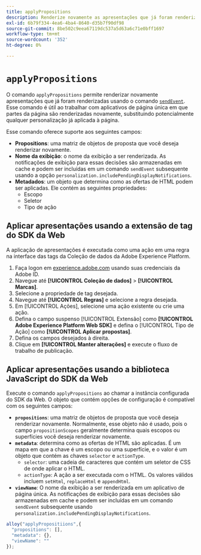 ```yaml
---
title: applyPropositions
description: Renderize novamente as apresentações que já foram renderizadas com sendEvent.
exl-id: 6b79f334-4ea6-4ba4-8640-d35b7f90df98
source-git-commit: 8be502c9eea67119dc537a5d63a6c71e0bff1697
workflow-type: tm+mt
source-wordcount: '352'
ht-degree: 0%

---
```


# `applyPropositions`

O comando `applyPropositions` permite renderizar novamente apresentações que já foram renderizadas usando o comando [`sendEvent`](sendevent/overview.md). Esse comando é útil ao trabalhar com aplicativos de página única em que partes da página são renderizadas novamente, substituindo potencialmente qualquer personalização já aplicada à página.

Esse comando oferece suporte aos seguintes campos:

* **Propositions**: uma matriz de objetos de proposta que você deseja renderizar novamente.
* **Nome da exibição**: o nome da exibição a ser renderizada. As notificações de exibição para essas decisões são armazenadas em cache e podem ser incluídas em um comando `sendEvent` subsequente usando a opção `personalization.includePendingDisplayNotifications`.
* **Metadados**: um objeto que determina como as ofertas de HTML podem ser aplicadas. Ele contém as seguintes propriedades:
   * Escopo
   * Seletor
   * Tipo de ação

## Aplicar apresentações usando a extensão de tag do SDK da Web

A aplicação de apresentações é executada como uma ação em uma regra na interface das tags da Coleção de dados da Adobe Experience Platform.

1. Faça logon em [experience.adobe.com](https://experience.adobe.com) usando suas credenciais da Adobe ID.
1. Navegue até **[!UICONTROL Coleção de dados]** > **[!UICONTROL Marcas]**.
1. Selecione a propriedade de tag desejada.
1. Navegue até **[!UICONTROL Regras]** e selecione a regra desejada.
1. Em [!UICONTROL Ações], selecione uma ação existente ou crie uma ação.
1. Defina o campo suspenso [!UICONTROL Extensão] como **[!UICONTROL Adobe Experience Platform Web SDK]** e defina o [!UICONTROL Tipo de Ação] como **[!UICONTROL Aplicar propostas]**.
1. Defina os campos desejados à direita.
1. Clique em **[!UICONTROL Manter alterações]** e execute o fluxo de trabalho de publicação.

## Aplicar apresentações usando a biblioteca JavaScript do SDK da Web

Execute o comando `applyPropositions` ao chamar a instância configurada do SDK da Web. O objeto que contém opções de configuração é compatível com os seguintes campos:

* **`propositions`**: uma matriz de objetos de proposta que você deseja renderizar novamente. Normalmente, esse objeto não é usado, pois o campo `propositionScopes` geralmente determina quais escopos ou superfícies você deseja renderizar novamente.
* **`metadata`**: determina como as ofertas de HTML são aplicadas. É um mapa em que a chave é um escopo ou uma superfície, e o valor é um objeto que contém as chaves `selector` e `actionType`.
   * `selector`: uma cadeia de caracteres que contém um seletor de CSS de onde aplicar o HTML.
   * `actionType`: A ação a ser executada com o HTML. Os valores válidos incluem `setHtml`, `replaceHtml` e `appendHtml`.
* **`viewName`**: O nome da exibição a ser renderizada em um aplicativo de página única. As notificações de exibição para essas decisões são armazenadas em cache e podem ser incluídas em um comando `sendEvent` subsequente usando `personalization.includePendingDisplayNotifications`.

```js
alloy("applyPropositiions",{
  "propositions": [],
  "metadata": {},
  "viewName": ""
});
```
